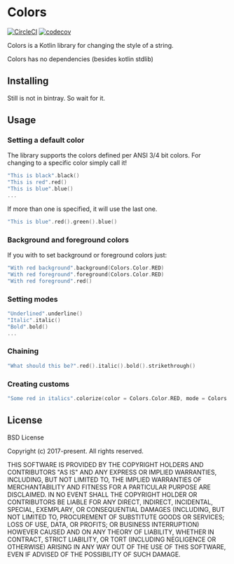 # Colors

[![CircleCI](https://circleci.com/gh/saantiaguilera/kotlin-api-colors/tree/master.svg?style=svg)](https://circleci.com/gh/saantiaguilera/kotlin-api-colors/tree/master) [![codecov](https://codecov.io/gh/saantiaguilera/kotlin-api-colors/branch/master/graph/badge.svg)](https://codecov.io/gh/saantiaguilera/kotlin-api-colors)

Colors is a Kotlin library for changing the style of a string.

Colors has no dependencies (besides kotlin stdlib)

## Installing

Still is not in bintray. So wait for it.

## Usage

### Setting a default color

The library supports the colors defined per ANSI 3/4 bit colors. For changing to a specific color simply call it!

```kotlin
"This is black".black()
"This is red".red()
"This is blue".blue()
...
```

If more than one is specified, it will use the last one.
```kotlin
"This is blue".red().green().blue()
```

### Background and foreground colors

If you with to set background or foreground colors just:
```kotlin
"With red background".background(Colors.Color.RED)
"With red foreground".foreground(Colors.Color.RED)
"With red foreground".red()
```

### Setting modes

```kotlin
"Underlined".underline()
"Italic".italic()
"Bold".bold()
...
```

### Chaining

```kotlin
"What should this be?".red().italic().bold().strikethrough()
```

### Creating customs
```kotlin
"Some red in italics".colorize(color = Colors.Color.RED, mode = Colors.Mode.ITALIC)
```

## License

BSD License

Copyright (c) 2017-present. All rights reserved.

THIS SOFTWARE IS PROVIDED BY THE COPYRIGHT HOLDERS AND CONTRIBUTORS "AS IS" AND ANY EXPRESS OR IMPLIED WARRANTIES, INCLUDING, BUT NOT LIMITED TO, THE IMPLIED WARRANTIES OF MERCHANTABILITY AND FITNESS FOR A PARTICULAR PURPOSE ARE DISCLAIMED. IN NO EVENT SHALL THE COPYRIGHT HOLDER OR CONTRIBUTORS BE LIABLE FOR ANY DIRECT, INDIRECT, INCIDENTAL, SPECIAL, EXEMPLARY, OR CONSEQUENTIAL DAMAGES (INCLUDING, BUT NOT LIMITED TO, PROCUREMENT OF SUBSTITUTE GOODS OR SERVICES; LOSS OF USE, DATA, OR PROFITS; OR BUSINESS INTERRUPTION) HOWEVER CAUSED AND ON ANY THEORY OF LIABILITY, WHETHER IN CONTRACT, STRICT LIABILITY, OR TORT (INCLUDING NEGLIGENCE OR OTHERWISE) ARISING IN ANY WAY OUT OF THE USE OF THIS SOFTWARE, EVEN IF ADVISED OF THE POSSIBILITY OF SUCH DAMAGE.
